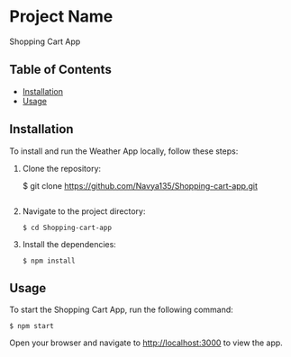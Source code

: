 # Project Name

Shopping Cart App

## Table of Contents

- [Installation](#installation)
- [Usage](#usage)

## Installation

To install and run the Weather App locally, follow these steps:

1. Clone the repository:

   $ git clone https://github.com/Navya135/Shopping-cart-app.git
   ```

2. Navigate to the project directory:

   ```shell
   $ cd Shopping-cart-app
   ```

3. Install the dependencies:

   ```shell
   $ npm install
   ```

## Usage

To start the Shopping Cart App, run the following command:

```shell
$ npm start
```

Open your browser and navigate to [http://localhost:3000](http://localhost:3000) to view the app.
